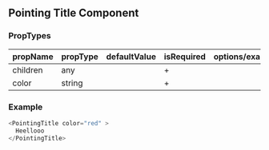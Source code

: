 ## Pointing Title Component



### PropTypes

| propName | propType | defaultValue | isRequired | options/example |
|----------|----------|--------------|------------|---------|
| children  | any   |          | +        | |
| color  | string   |          | +        | |

### Example

``` js
<PointingTitle color="red" >
  Heellooo
</PointingTitle>
```
